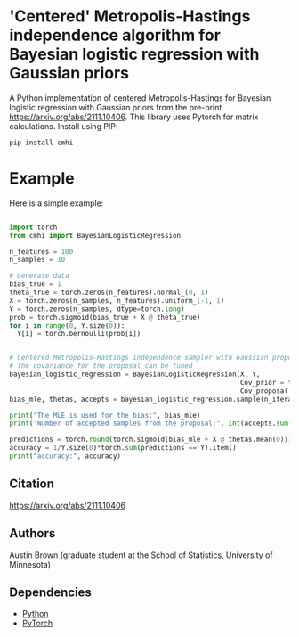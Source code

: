 # 'Centered' Metropolis-Hastings independence algorithm for Bayesian logistic regression with Gaussian priors

A Python implementation of centered Metropolis-Hastings for Bayesian logistic regression with Gaussian priors from the pre-print https://arxiv.org/abs/2111.10406. This library uses Pytorch for matrix calculations. Install using PIP:

```bash
pip install cmhi
```

# Example

Here is a simple example:

```python

import torch
from cmhi import BayesianLogisticRegression

n_features = 100
n_samples = 10

# Generate data
bias_true = 1
theta_true = torch.zeros(n_features).normal_(0, 1)
X = torch.zeros(n_samples, n_features).uniform_(-1, 1)
Y = torch.zeros(n_samples, dtype=torch.long)
prob = torch.sigmoid(bias_true + X @ theta_true)
for i in range(0, Y.size(0)):
  Y[i] = torch.bernoulli(prob[i])


# Centered Metropolis-Hastings independence sampler with Gaussian proposal
# The covariance for the proposal can be tuned
bayesian_logistic_regression = BayesianLogisticRegression(X, Y,  
                                                          Cov_prior = torch.eye(n_features),
                                                          Cov_proposal = .9 * torch.eye(n_features))
bias_mle, thetas, accepts = bayesian_logistic_regression.sample(n_iterations = 10**4)

print("The MLE is used for the bias:", bias_mle)
print("Number of accepted samples from the proposal:", int(accepts.sum().item()))

predictions = torch.round(torch.sigmoid(bias_mle + X @ thetas.mean(0))).long()
accuracy = 1/Y.size(0)*torch.sum(predictions == Y).item()
print("accuracy:", accuracy)
```

## Citation

https://arxiv.org/abs/2111.10406

## Authors

Austin Brown (graduate student at the School of Statistics, University of Minnesota)

## Dependencies

* [Python](https://www.python.org)
* [PyTorch](http://pytorch.org/)

